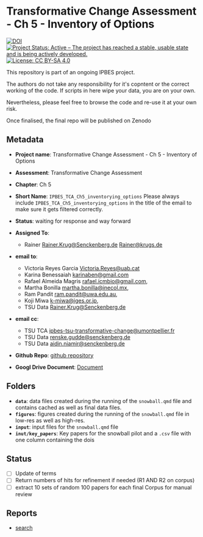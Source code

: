 # Transformative Change Assessment - Ch 5 - Inventory of Options

[![DOI](https://zenodo.org/badge/DOI/99.9999/zenodo.9999999.svg)](https://doi.org/99.9999/zenodo.9999999)
[![Project Status: Active – The project has reached a stable, usable state and is being actively developed.](https://www.repostatus.org/badges/latest/active.svg)](https://www.repostatus.org/#active)
[![License: CC BY-SA 4.0](https://img.shields.io/badge/License-CC_BY--SA_4.0-lightgrey.svg)](https://creativecommons.org/licenses/by-sa/4.0/)

This repository is part of an ongoing IPBES project.

The authors do not take any responsibility for it's copntent or the correct working of the code. If scripts in here wipe your data, you are on your own.

Nevertheless, please feel free to browse the code and re-use it at your own risk.

Once finalised, the final repo will be published on Zenodo

## Metadata

- **Project name**: Transformative Change Assessment - Ch 5 - Inventory of Options
- **Assessment**: Transformative Change Assessment
- **Chapter**: Ch 5
- **Short Name**: `IPBES_TCA_Ch5_inventorying_options`
  Please always include `IPBES_TCA_Ch5_inventorying_options` in the title of the email to make sure it gets filtered correctly.
- **Status**: waiting for response and way forward

- **Assigned To**:
  - Rainer <Rainer.Krug@Senckenberg.de> <Rainer@krugs.de>

- **email to**:
	- Victoria Reyes Garcia <Victoria.Reyes@uab.cat>
	- Karina Benessaiah <karinaben@gmail.com>
  - Rafael Almeida Magris <rafael.icmbio@gmail.com>, 
  - Martha Bonilla <martha.bonilla@inecol.mx>, 
  - Ram Pandit <ram.pandit@uwa.edu.au>, 
  - Koji Miwa <k-miwa@iges.or.jp>, 
  - TSU Data <Rainer.Krug@Senckenberg.de>

- **email cc**:
  - TSU TCA <ipbes-tsu-transformative-change@umontpellier.fr>
  - TSU Data <renske.gudde@senckenberg.de>
  - TSU Data <aidin.niamir@senckenberg.de>

- **Github Repo**: [github repository]()
- **Googl Drive Document**: [Document](https://docs.google.com/document/d/1fZKJ3GYMTVqAFXxsqgiGUStR1VR5Zlo2L8oUAaBXKng/edit)

## Folders

- **`data`**: data files created during the running of the `snowball.qmd` file and contains cached as well as final data files.
- **`figures`**: figures created during the running of the `snowball.qmd` file in low-res as well as high-res.
- **`input`**: input files for the `snowball.qmd` file
- **`inut/key_papers`**: Key papers for the snowball pilot and a `.csv` file with one column containing the dois

## Status

- [ ] Update of terms
- [ ] Return numbers of hits for refinement if needed (R1 AND R2 on corpus)
- [ ] extract 10 sets of random 100 papers for each final Corpus for manual review

## Reports

- [search]()
